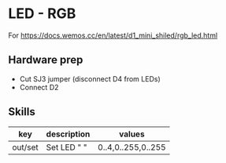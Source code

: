 # LED - RGB

For https://docs.wemos.cc/en/latest/d1_mini_shiled/rgb_led.html

## Hardware prep

- Cut SJ3 jumper (disconnect D4 from LEDs)
- Connect D2

## Skills

| key     | description                          | values             |
|---------|--------------------------------------|--------------------|
| out/set | Set LED "<PATTERN> <VALUE> <UPDATE>" | 0..4,0..255,0..255 |
